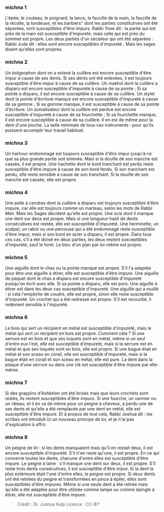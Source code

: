 
### michna 1
L'épée, le couteau, le poignard, la lance, la faucille de la main, la faucille de la récolte, la tondeuse, et les barbiers" dont les parties constitutives ont été séparées, sont susceptibles d'être impurs. Rabbi Yose dit : la partie qui est près de la main est susceptible d'impureté, mais celle qui est près du sommet est propre. Les deux parties d'un sécateur qui ont été séparées : Rabbi Juda dit : elles sont encore susceptibles d'impureté ; Mais les sages disent qu'elles sont propres.

### michna 2
Un koligrophon dont on a enlevé la cuillère est encore susceptible d'être impur à cause de ses dents. Si ses dents ont été enlevées, il est toujours susceptible d'être impur à cause de sa cuillère. Un makhol dont la cuillère a disparu est encore susceptible d'impureté à cause de sa pointe ; Si sa pointe a disparu, il est encore susceptible à cause de sa cuillère. Un stylet dont la pointe d'écriture manque est encore susceptible d'impureté à cause de sa gomme ; Si sa gomme manque, il est susceptible à cause de sa pointe d'écriture. Un zomalisateur dont la cuillère est perdue est encore susceptible d'impureté à cause de sa fourchette ; Si sa fourchette manque, il est encore susceptible à cause de sa cuillère. Il en est de même pour la dent d'une pioche. La taille minimale de tous ces instruments : pour qu'ils puissent accomplir leur travail habituel.

### michna 3
Un harhour endommagé est toujours susceptible d'être impur jusqu'à ce que sa plus grande partie soit enlevée. Mais si la douille de son manche est cassée, il est propre. Une hachette dont le bord tranchant est perdu reste susceptible d'être impure à cause de son bord fendu. Si son tranchant est perdu, elle reste sensible à cause de son tranchant. Si la douille de son manche est cassée, elle est propre.

### michna 4
Une pelle à cendres dont la cuillère a disparu est toujours susceptible d'être impure, car elle est toujours comme un marteau, selon les mots de Rabbi Meir. Mais les Sages décident qu'elle est propre. Une scie dont il manque une dent sur deux est propre. Mais si une longueur hasit de dents consécutives est restée, elle est susceptible d'impureté. Une herminette, un scalpel, un rabot ou une perceuse qui a été endommagé reste susceptible d'être impur, mais si son bord en acier a disparu, il est propre. Dans tous ces cas, s'il a été divisé en deux parties, les deux restent susceptibles d'impureté, sauf le foret. Le bloc d'un plan par lui-même est propre.

### michna 5
Une aiguille dont le chas ou la pointe manque est propre. S'il l'a adaptée pour être une aiguille à étirer, elle est susceptible d'être impure. Une aiguille de paquet dont le chas a disparu est encore susceptible d'impureté puisqu'on écrit avec elle. Si sa pointe a disparu, elle est pure. Une aiguille à étirer est dans les deux cas susceptible d'impureté. Une aiguille qui a rouillé : si cela l'empêche de coudre, elle est propre, sinon elle reste susceptible d'impureté. Un crochet qui a été redressé est propre. S'il est recourbé, il redevient sensible à l'impureté.

### michna 6
Le bois qui sert un récipient en métal est susceptible d'impureté, mais le métal qui sert un récipient en bois est propre. Comment cela ?  Si une serrure est en bois et que ses loquets sont en métal, même si un seul d'entre eux l'est, elle est susceptible d'impureté, mais si la serrure est en métal et que ses loquets sont en bois, elle est propre. Si une bague était en métal et son sceau en corail, elle est susceptible d'impureté, mais si la bague était en corail et son sceau en métal, elle est pure. La dent dans la plaque d'une serrure ou dans une clé est susceptible d'être impure par elle-même.

### michna 7
Si des grappins d'Ashkelon ont été brisés mais que leurs crochets sont restés, ils restent susceptibles d'être impurs. Si une fourche, un vannier ou un râteau, et il en va de même pour un peigne à cheveux, a perdu une de ses dents et qu'elle a été remplacée par une dent en métal, elle est susceptible d'être impure. Et à propos de tout cela, Rabbi Joshua dit : les scribes ont introduit ici un nouveau principe de loi, et je n'ai pas d'explication à offrir.

### michna 8
Un peigne de lin : si les dents manquaient mais qu'il en restait deux, il est encore susceptible d'impureté. S'il n'en reste qu'une, il est propre. En ce qui concerne toutes les dents, chacune d'entre elles est susceptible d'être impure. Le peigne à laine : s'il manque une dent sur deux, il est propre. S'il reste trois dents consécutives, il est susceptible d'être impur. Si la dent la plus extérieure était l'une d'entre elles, le peigne est propre. Si deux dents ont été retirées du peigne et transformées en pince à épiler, elles sont susceptibles d'être impures. Même si une seule dent a été retirée mais qu'elle a été adaptée pour être utilisée comme lampe ou comme épingle à étirer, elle est susceptible d'être impure.

>Crédit : Dr. Joshua Kulp
>Licence : CC-BY